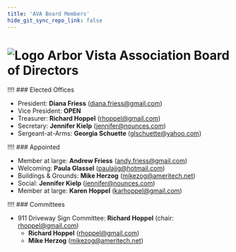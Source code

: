 ```yaml
---
title: 'AVA Board Members'
hide_git_sync_repo_link: false
---
```


[Logo]: /images/Oak_Tree2_100.png
# ![Logo] Arbor Vista Association Board of Directors

!!!! ### Elected Offices

- President: __Diana Friess__ (<diana.friess@gmail.com>)
- Vice President: __OPEN__ 
- Treasurer: __Richard Hoppel__ (<rhoppel@gmail.com>)
- Secretary: __Jennifer Kielp__ (<jennifer@nounces.com>)
- Sergeant-at-Arms: __Georgia Schuette__ (<glschuette@yahoo.com>)

!!!! ### Appointed

- Member at large: __Andrew Friess__ (<andy.friess@gmail.com>)
- Welcoming:  __Paula Glassel__ (<paulajjg@hotmail.com>)
- Buildings & Grounds: __Mike Herzog__ (<mikezog@ameritech.net>)
- Social: __Jennifer Kielp__ (<jennifer@nounces.com>)
- Member at large:  __Karen Hoppel__ (<karhoppel@gmail.com>)

!!!! ### Committees

- 911 Driveway Sign Committee: __Richard Hoppel__ (chair: <rhoppel@gmail.com>)
  -  __Richard Hoppel__ (<rhoppel@gmail.com>)
  -  __Mike Herzog__ (<mikezog@ameritech.net>)
